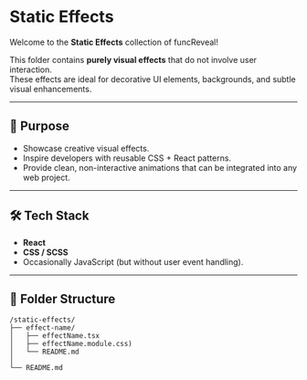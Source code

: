 # Static Effects

Welcome to the **Static Effects** collection of funcReveal!

This folder contains **purely visual effects** that do not involve user interaction.  
These effects are ideal for decorative UI elements, backgrounds, and subtle visual enhancements.

---

## 📝 Purpose

- Showcase creative visual effects.
- Inspire developers with reusable CSS + React patterns.
- Provide clean, non-interactive animations that can be integrated into any web project.

---

## 🛠 Tech Stack

- **React**
- **CSS / SCSS**
- Occasionally JavaScript (but without user event handling).

---

## 📂 Folder Structure

```plaintext
/static-effects/
├── effect-name/
│   ├── effectName.tsx
│   ├── effectName.module.css)
│   └── README.md
│   
└── README.md
